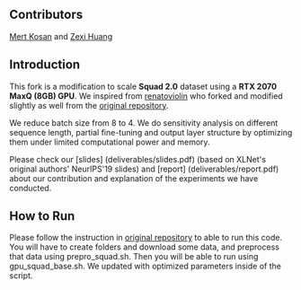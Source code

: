 ## Contributors

[Mert Kosan](https://github.com/mertkosan) and [Zexi Huang](https://github.com/zexihuang)

## Introduction
This fork is a modification to scale **Squad 2.0** dataset using a **RTX 2070 MaxQ (8GB) GPU**.
We inspired from [renatoviolin](https://github.com/renatoviolin/xlnet) who forked and modified slightly as well
from the [original repository](https://github.com/zihangdai/xlnet).

We reduce batch size from 8 to 4. We do sensitivity analysis on different sequence length, partial
fine-tuning and output layer structure by optimizing them under limited computational power and memory.

Please check our [slides] (deliverables/slides.pdf) (based on XLNet's original authors' NeurIPS'19 slides) and [report] (deliverables/report.pdf)
about our contribution and explanation of the experiments we have conducted.

## How to Run

Please follow the instruction in [original repository](https://github.com/zihangdai/xlnet) to able to run this
code. You will have to create folders and download some data, and preprocess that data using prepro_squad.sh.
Then you will be able to run using gpu_squad_base.sh. We updated with optimized parameters inside of the script.

